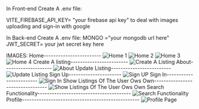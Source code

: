 In Front-end Create A .env file:

VITE_FIREBASE_API_KEY= "your firebase api key" to deal with images uploading and sign-in with google

In Back-end Create A .env file:
MONGO ="your mongodb url here"
JWT_SECRET= your jwt secret key here


IMAGES:
Home------------------------
![Home 1](https://github.com/user-attachments/assets/8e63e76a-7062-4ced-983f-a365c56ef380)
![Home 2](https://github.com/user-attachments/assets/29077e00-a7c1-4c95-8133-e34f17759a2a)
![Home 3](https://github.com/user-attachments/assets/75ec1478-1f52-4bf0-9917-64447a5a87ea)
![Home 4](https://github.com/user-attachments/assets/3d56c6f1-87a7-4c87-9032-389c17590b6a)
Create A listing------------------------
![Create A Listing](https://github.com/user-attachments/assets/727558c8-b420-4f8e-86ed-b12cd1542816)
About--------------------
![About](https://github.com/user-attachments/assets/c0e400e2-a947-4531-b1a2-8a51dae3d23b)
Update Listing-------------------------
![Update Listing](https://github.com/user-attachments/assets/a76b4bf4-a037-42cb-aa8e-1ea2ba5045e9)
Sign Up----------------------
![Sign UP](https://github.com/user-attachments/assets/bb3048ca-d4a9-4e3e-b47e-6536fbd3cf3a)
Sign In------------------------
![Sign In](https://github.com/user-attachments/assets/4d2edaee-dbeb-4287-978a-b3d7b48a329c)
Show Listings Of The User Ows Own---------------------------------
![Show Listings Of The User Ows Own](https://github.com/user-attachments/assets/a798962f-be36-4b86-9125-a887633ad332)
Search Functionality---------------------------------------
![Search Functionality](https://github.com/user-attachments/assets/9eceecf8-f02b-4d2d-8897-1c34270a37ee)
Profile-------------------------------------------------
![Profile Page](https://github.com/user-attachments/assets/e42c2f94-c74f-44b3-8645-85caf857be2a)



